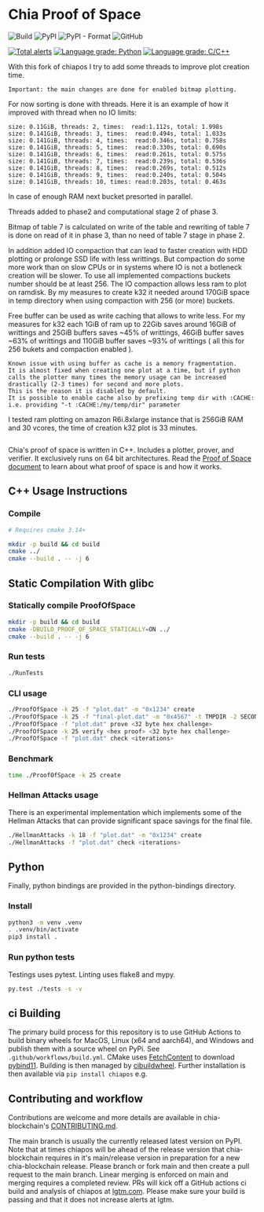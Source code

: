 # Chia Proof of Space
![Build](https://github.com/Chia-Network/chiapos/workflows/Build/badge.svg)
![PyPI](https://img.shields.io/pypi/v/chiapos?logo=pypi)
![PyPI - Format](https://img.shields.io/pypi/format/chiapos?logo=pypi)
![GitHub](https://img.shields.io/github/license/Chia-Network/chiapos?logo=Github)

[![Total alerts](https://img.shields.io/lgtm/alerts/g/Chia-Network/chiapos.svg?logo=lgtm&logoWidth=18)](https://lgtm.com/projects/g/Chia-Network/chiapos/alerts/)
[![Language grade: Python](https://img.shields.io/lgtm/grade/python/g/Chia-Network/chiapos.svg?logo=lgtm&logoWidth=18)](https://lgtm.com/projects/g/Chia-Network/chiapos/context:python)
[![Language grade: C/C++](https://img.shields.io/lgtm/grade/cpp/g/Chia-Network/chiapos.svg?logo=lgtm&logoWidth=18)](https://lgtm.com/projects/g/Chia-Network/chiapos/context:cpp)

With this fork of chiapos I try to add some threads to improve plot creation time.
```
Important: the main changes are done for enabled bitmap plotting.
```
For now sorting is done with threads. Here it is an example 
of how it improved with thread when no IO limits:

```
size: 0.11GiB, threads: 2, times:  read:1.112s, total: 1.998s 
size: 0.141GiB, threads: 3, times:  read:0.494s, total: 1.033s 
size: 0.141GiB, threads: 4, times:  read:0.346s, total: 0.758s 
size: 0.141GiB, threads: 5, times:  read:0.330s, total: 0.690s 
size: 0.141GiB, threads: 6, times:  read:0.261s, total: 0.575s 
size: 0.141GiB, threads: 7, times:  read:0.239s, total: 0.536s 
size: 0.141GiB, threads: 8, times:  read:0.269s, total: 0.512s 
size: 0.141GiB, threads: 9, times:  read:0.240s, total: 0.504s 
size: 0.141GiB, threads: 10, times: read:0.203s, total: 0.463s
```
In case of enough RAM next bucket presorted in parallel.

Threads added to phase2 and computational stage 2 of phase 3.

Bitmap of table 7 is calculated on write of the table and rewriting of 
table 7 is done on read of it in phase 3, than no need of table 7 stage in phase 2.

In addition added IO compaction that can lead to faster 
creation with HDD plotting or prolonge SSD life with less writtings.
But compaction do some more work than on slow CPUs or in systems 
where IO is not a botleneck creation will be slower.
To use all implemented compactions buckets number should be at least 256.
The IO compaction allows less ram to plot on ramdisk. 
By my measures to create k32 it needed around 170GiB space in temp directory 
when using compaction with 256 (or more) buckets.

Free buffer can be used as write caching that allows to write less.
For my measures for k32 each 1GiB of ram up to 22Gib saves around 
16GiB of writtings and 25GiB buffers saves ~45% of writtings, 46GiB
buffer saves ~63% of writtings and 110GiB buffer saves ~93% of writtings
( all this for 256 bukets and compaction enabled ).
```
Known issue with using buffer as cache is a memory fragmentation.
It is almost fixed when creating one plot at a time, but if python 
calls the plotter many times the memory usage can be increased 
drastically (2-3 times) for second and more plots.
This is the reason it is disabled by default.
It is possible to enable cache also by prefixing temp dir with :CACHE:
i.e. providing "-t :CACHE:/my/temp/dir" parameter
```

I tested ram plotting on amazon R6i.8xlarge instance that is 256GiB RAM 
and 30 vcores, the time of creation k32 plot is 33 minutes.


```
```

Chia's proof of space is written in C++. Includes a plotter, prover, and
verifier. It exclusively runs on 64 bit architectures. Read the
[Proof of Space document](https://www.chia.net/assets/Chia_Proof_of_Space_Construction_v1.1.pdf) to
learn about what proof of space is and how it works.

## C++ Usage Instructions

### Compile

```bash
# Requires cmake 3.14+

mkdir -p build && cd build
cmake ../
cmake --build . -- -j 6
```

## Static Compilation With glibc
### Statically compile ProofOfSpace
```bash
mkdir -p build && cd build
cmake -DBUILD_PROOF_OF_SPACE_STATICALLY=ON ../
cmake --build . -- -j 6
```

### Run tests

```bash
./RunTests
```

### CLI usage

```bash
./ProofOfSpace -k 25 -f "plot.dat" -m "0x1234" create
./ProofOfSpace -k 25 -f "final-plot.dat" -m "0x4567" -t TMPDIR -2 SECOND_TMPDIR create
./ProofOfSpace -f "plot.dat" prove <32 byte hex challenge>
./ProofOfSpace -k 25 verify <hex proof> <32 byte hex challenge>
./ProofOfSpace -f "plot.dat" check <iterations>
```

### Benchmark

```bash
time ./ProofOfSpace -k 25 create
```


### Hellman Attacks usage

There is an experimental implementation which implements some of the Hellman
Attacks that can provide significant space savings for the final file.


```bash
./HellmanAttacks -k 18 -f "plot.dat" -m "0x1234" create
./HellmanAttacks -f "plot.dat" check <iterations>
```

## Python

Finally, python bindings are provided in the python-bindings directory.

### Install

```bash
python3 -m venv .venv
. .venv/bin/activate
pip3 install .
```

### Run python tests

Testings uses pytest. Linting uses flake8 and mypy.

```bash
py.test ./tests -s -v
```

## ci Building
The primary build process for this repository is to use GitHub Actions to
build binary wheels for MacOS, Linux (x64 and aarch64), and Windows and publish
them with a source wheel on PyPi. See `.github/workflows/build.yml`. CMake uses
[FetchContent](https://cmake.org/cmake/help/latest/module/FetchContent.html)
to download [pybind11](https://github.com/pybind/pybind11). Building is then
managed by [cibuildwheel](https://github.com/joerick/cibuildwheel). Further
installation is then available via `pip install chiapos` e.g.

## Contributing and workflow
Contributions are welcome and more details are available in chia-blockchain's
[CONTRIBUTING.md](https://github.com/Chia-Network/chia-blockchain/blob/main/CONTRIBUTING.md).

The main branch is usually the currently released latest version on PyPI.
Note that at times chiapos will be ahead of the release version that
chia-blockchain requires in it's main/release version in preparation for a
new chia-blockchain release. Please branch or fork main and then create a
pull request to the main branch. Linear merging is enforced on main and
merging requires a completed review. PRs will kick off a GitHub actions ci build
and analysis of chiapos at
[lgtm.com](https://lgtm.com/projects/g/Chia-Network/chiapos/?mode=list). Please
make sure your build is passing and that it does not increase alerts at lgtm.
